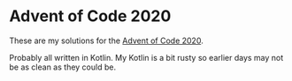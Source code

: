 # Advent of Code 2020

These are my solutions for the [Advent of Code 2020](https://adventofcode.com/2020/).

Probably all written in Kotlin. My Kotlin is a bit rusty so earlier days may not be as clean as they could be.
